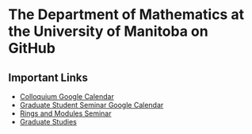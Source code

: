 # The Department of Mathematics at the University of Manitoba on GitHub

## Important Links

  - [Colloquium Google Calendar](https://calendar.google.com/calendar/embed?src=840d5f2e955ab7313f26b18ff3b88a14e0053e77699266b16beacf9841d6815b%40group.calendar.google.com)
  - [Graduate Student Seminar Google Calendar](https://calendar.google.com/calendar/embed?src=4d305d91d3c5364a787c9e8ad422a54abd16111218974d236e0975871fc3f0a6%40group.calendar.google.com)
  - [Rings and Modules Seminar](https://server.math.umanitoba.ca/~tkucera/RMseminar.html)
  - [Graduate Studies](https://github.com/umanitoba-math/grad-studies)
